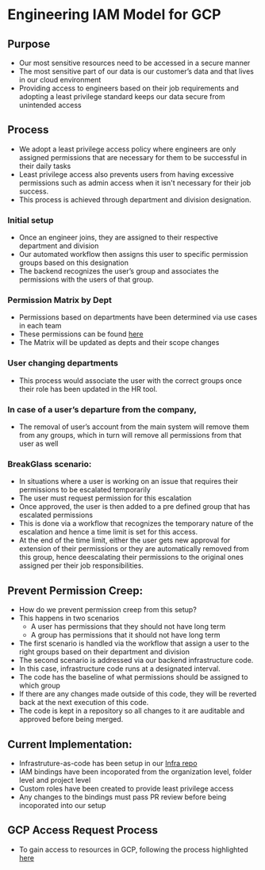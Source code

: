 # Engineering IAM Model for GCP

## Purpose

- Our most sensitive resources need to be accessed in a secure manner
- The most sensitive part of our data is our customer’s data and that lives in our cloud environment
- Providing access to engineers based on their job requirements and adopting a least privilege standard keeps our data secure from unintended access

## Process

- We adopt a least privilege access policy where engineers are only assigned permissions that are necessary for them to be successful in their daily tasks
- Least privilege access also prevents users from having excessive permissions such as admin access when it isn't necessary for their job success.
- This process is achieved through department and division designation.

### Initial setup

- Once an engineer joins, they are assigned to their respective department and division
- Our automated workflow then assigns this user to specific permission groups based on this designation
- The backend recognizes the user’s group and associates the permissions with the users of that group.

### Permission Matrix by Dept

- Permissions based on departments have been determined via use cases in each team
- These permissions can be found [here](https://docs.google.com/document/d/1B4KbeJO085m7fD1nmuCxEDmyd9vi8gZFm6BmCJO4wAw/edit?usp=sharing)
- The Matrix will be updated as depts and their scope changes

### User changing departments

- This process would associate the user with the correct groups once their role has been updated in the HR tool.

### In case of a user’s departure from the company,

- The removal of user’s account from the main system will remove them from any groups, which in turn will remove all permissions from that user as well

### BreakGlass scenario:

- In situations where a user is working on an issue that requires their permissions to be escalated temporarily
- The user must request permission for this escalation
- Once approved, the user is then added to a pre defined group that has escalated permissions
- This is done via a workflow that recognizes the temporary nature of the escalation and hence a time limit is set for this access.
- At the end of the time limit, either the user gets new approval for extension of their permissions or they are automatically removed from this group, hence deescalating their permissions to the original ones assigned per their job responsibilities.

## Prevent Permission Creep:

- How do we prevent permission creep from this setup?
- This happens in two scenarios
  - A user has permissions that they should not have long term
  - A group has permissions that it should not have long term
- The first scenario is handled via the workflow that assign a user to the right groups based on their department and division
- The second scenario is addressed via our backend infrastructure code.
- In this case, infrastructure code runs at a designated interval.
- The code has the baseline of what permissions should be assigned to which group
- If there are any changes made outside of this code, they will be reverted back at the next execution of this code.
- The code is kept in a repository so all changes to it are auditable and approved before being merged.

## Current Implementation:

- Infrastruture-as-code has been setup in our [Infra repo](https://github.com/sourcegraph/infrastructure/tree/main/gcp/org)
- IAM bindings have been incoporated from the organization level, folder level and project level
- Custom roles have been created to provide least privilege access
- Any changes to the bindings must pass PR review before being incoporated into our setup

## GCP Access Request Process
- To gain access to resources in GCP, following the process highlighted [here](gcp_access_process.md)
